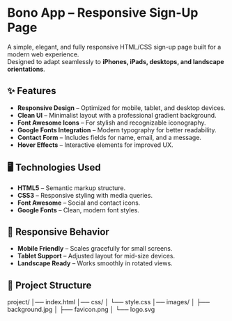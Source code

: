 # Bono App – Responsive Sign-Up Page

A simple, elegant, and fully responsive HTML/CSS sign-up page built for a modern web experience.  
Designed to adapt seamlessly to **iPhones, iPads, desktops, and landscape orientations**.

## ✨ Features
- **Responsive Design** – Optimized for mobile, tablet, and desktop devices.
- **Clean UI** – Minimalist layout with a professional gradient background.
- **Font Awesome Icons** – For stylish and recognizable iconography.
- **Google Fonts Integration** – Modern typography for better readability.
- **Contact Form** – Includes fields for name, email, and a message.
- **Hover Effects** – Interactive elements for improved UX.

## 🖥️ Technologies Used
- **HTML5** – Semantic markup structure.
- **CSS3** – Responsive styling with media queries.
- **Font Awesome** – Social and contact icons.
- **Google Fonts** – Clean, modern font styles.

## 📱 Responsive Behavior
- **Mobile Friendly** – Scales gracefully for small screens.
- **Tablet Support** – Adjusted layout for mid-size devices.
- **Landscape Ready** – Works smoothly in rotated views.

## 📂 Project Structure
project/
│── index.html
│── css/
│   └── style.css
│── images/
│   ├── background.jpg
│   ├── favicon.png
│   └── logo.svg
